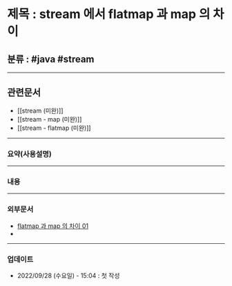 # 제목 : stream 에서 flatmap 과 map 의 차이

## 분류 : #java #stream

---
## 관련문서
- [[stream (미완)]]
- [[stream - map (미완)]]
- [[stream - flatmap (미완)]]


----
### 요약(사용설명)

---
### 내용

----
### 외부문서
- [flatmap 과 map 의 차이 01](https://www.baeldung.com/java-difference-map-and-flatmap)
- 
----
### 업데이트
-  2022/09/28 (수요일) - 15:04 : 첫 작성








